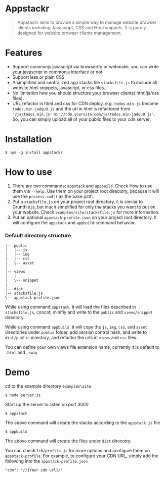 Appstackr
=========

>Appstackr aims to provide a simple way to manage website browser clients including Javascript, CSS and Html snippets. 
>It is purely designed for website browser clients management.



Features
========
- Support commonjs javascript via browserify or webmake, you can write your javascript in commonjs interface or not.
- Support less or plain CSS
- A simplified and centralized app stacks file `stacksfile.js` to include all website html snippets, javascript, or css files.
- No limitation how you should structure your browser clients( html/js/css files).
- URL refactor in html and css for CDN deploy. e.g. `todos.min.js` become `todos.min-jadqu9.js` and the url in html is refactored from `'/js/todos.min.js'` to `'//cdn.yoursite.com/js/todos.min-jadqu0.js'`. So, you can simply upload all of your public files to your cdn server.



Installation
============================
```
$ npm -g install appstackr
```


How to use
==========

1. There are two commands: `appstack` and `appbuild`. Check How to use them via `--help`. Use them on your project root directory, because it will use the `process.cwd()` as the base path.
2. Put a `stacksfile.js` on your project root directory, it is similar to Gruntfile.js, but much simplified for only the stacks you want to put on your website. Check `examples/site/stacksfile.js` for more information.
3. Put an optional `appstack-profile.json` on your project root directory. It will configure the `appstack` and `appbuild` command behavior.



### Default directory structure ###
```
|-- public
|   |-- js
|   |-- img
|   |-- css
|   \-- asset
| 
|-- views
|   |
|   \-- snippet
|
|-- dist
|-- stacksfile.js
\-- appstack-profile.json
```
While using command `appstack`, it will load the files described in `stacksfile.js`, concat, minifiy and write to the `public` and `views/snippet` directory.

While using command `appbuild`, it will copy the `js`, `img`, `css`, and `asset` directories under `public` folder, add version control hash, and write to `dist/public` directory, and refactor the urls in `views` and `css` files.

You can define your own views file extension name, currently it is default to `.html` and `.swig`

Demo
========
cd to the example directory `examples\site`

```$ node server.js```

Start up the server to listen on port 3000

```$ appstack```

The above command will create the stacks according to the `appstack.js` file

```$ appbuild```

The above command will create the files under `dist` direcotry.

You can check `lib/profile.js` for more options and configure them on `appstack-profile`.
For example, to configure your CDN URL, simply add the following into the `appstack-profile.json`

```
"cdn": "//{Your cdn url}/"
```
